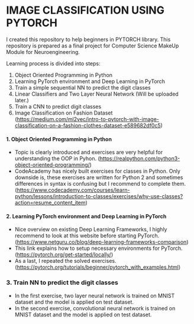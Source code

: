 # IMAGE CLASSIFICATION USING PYTORCH

I created this repository to help beginners in PYTORCH library. This repository is prepared as a final project for Computer Science MakeUp Module for Neuroengineering.

Learning process is divided into steps: 

1. Object Oriented Programming in Python
2. Learning PyTorch environment and Deep Learning in PyTorch
3. Train a simple sequential NN to predict the digit classes
4. Linear Classifiers and Two Layer Neural Network (Will be uploaded later.) 
5. Train a CNN to predict digit classes
6. Image Classification on Fashion Dataset (https://medium.com/ml2vec/intro-to-pytorch-with-image-classification-on-a-fashion-clothes-dataset-e589682df0c5)

#### 1. Object Oriented Programming in Python
- Topic is clearly introduced and exercises are very helpful for understanding the OOP in Pyhon. (https://realpython.com/python3-object-oriented-programming/)
- CodeAcademy has nicely built exercises for classes in Python. Only downside is, these exercises are written for Python 2 and sometimes differences in syntax is confusing but I recommend to complete them. (https://www.codecademy.com/courses/learn-python/lessons/introduction-to-classes/exercises/why-use-classes?action=resume_content_item) 

#### 2. Learning PyTorch environment and Deep Learning in PyTorch
- Nice overview on existing Deep Learning Frameworks, I highly recommend to look at this website before starting PyTorch. (https://www.netguru.co/blog/deep-learning-frameworks-comparison)
- This link explains how to setup necessary environments for PyTorch. (https://pytorch.org/get-started/locally/)
- As a last, I repeated the solved exercises. (https://pytorch.org/tutorials/beginner/pytorch_with_examples.html)

### 3. Train NN to predict the digit classes
- In the first exercise, two layer neural network is trained on MNIST dataset and the model is applied on test dataset.
- In the second exercise, convolutional neural network is trained on MNIST dataset and the model is applied on test dataset.


